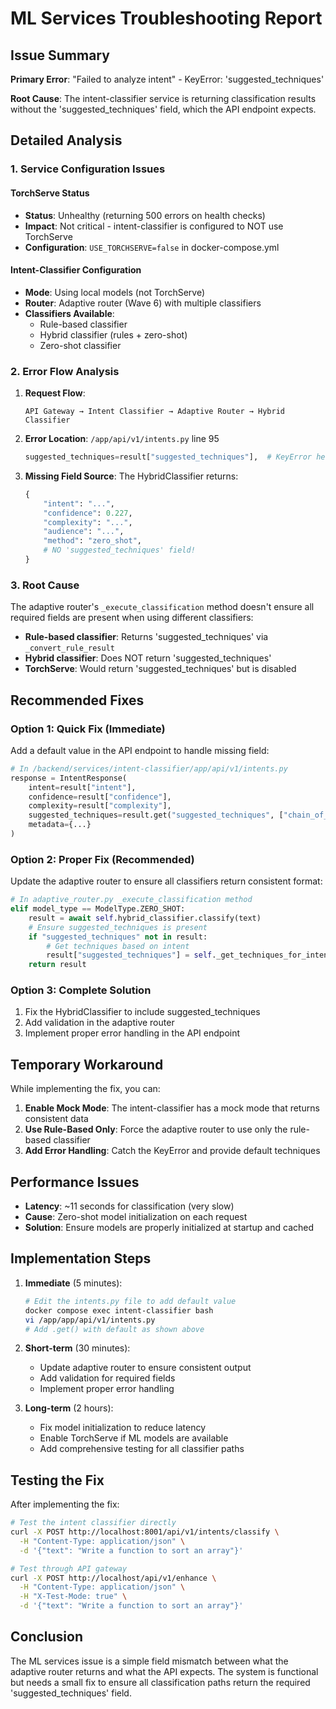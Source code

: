 # ML Services Troubleshooting Report

## Issue Summary

**Primary Error**: "Failed to analyze intent" - KeyError: 'suggested_techniques'

**Root Cause**: The intent-classifier service is returning classification results without the 'suggested_techniques' field, which the API endpoint expects.

## Detailed Analysis

### 1. Service Configuration Issues

#### TorchServe Status
- **Status**: Unhealthy (returning 500 errors on health checks)
- **Impact**: Not critical - intent-classifier is configured to NOT use TorchServe
- **Configuration**: `USE_TORCHSERVE=false` in docker-compose.yml

#### Intent-Classifier Configuration
- **Mode**: Using local models (not TorchServe)
- **Router**: Adaptive router (Wave 6) with multiple classifiers
- **Classifiers Available**:
  - Rule-based classifier
  - Hybrid classifier (rules + zero-shot)
  - Zero-shot classifier

### 2. Error Flow Analysis

1. **Request Flow**:
   ```
   API Gateway → Intent Classifier → Adaptive Router → Hybrid Classifier
   ```

2. **Error Location**: `/app/api/v1/intents.py` line 95
   ```python
   suggested_techniques=result["suggested_techniques"],  # KeyError here
   ```

3. **Missing Field Source**: The HybridClassifier returns:
   ```python
   {
       "intent": "...",
       "confidence": 0.227,
       "complexity": "...",
       "audience": "...",
       "method": "zero_shot",
       # NO 'suggested_techniques' field!
   }
   ```

### 3. Root Cause

The adaptive router's `_execute_classification` method doesn't ensure all required fields are present when using different classifiers:

- **Rule-based classifier**: Returns 'suggested_techniques' via `_convert_rule_result`
- **Hybrid classifier**: Does NOT return 'suggested_techniques'
- **TorchServe**: Would return 'suggested_techniques' but is disabled

## Recommended Fixes

### Option 1: Quick Fix (Immediate)
Add a default value in the API endpoint to handle missing field:

```python
# In /backend/services/intent-classifier/app/api/v1/intents.py
response = IntentResponse(
    intent=result["intent"],
    confidence=result["confidence"],
    complexity=result["complexity"],
    suggested_techniques=result.get("suggested_techniques", ["chain_of_thought"]),  # Default
    metadata={...}
)
```

### Option 2: Proper Fix (Recommended)
Update the adaptive router to ensure all classifiers return consistent format:

```python
# In adaptive_router.py _execute_classification method
elif model_type == ModelType.ZERO_SHOT:
    result = await self.hybrid_classifier.classify(text)
    # Ensure suggested_techniques is present
    if "suggested_techniques" not in result:
        # Get techniques based on intent
        result["suggested_techniques"] = self._get_techniques_for_intent(result["intent"])
    return result
```

### Option 3: Complete Solution
1. Fix the HybridClassifier to include suggested_techniques
2. Add validation in the adaptive router
3. Implement proper error handling in the API endpoint

## Temporary Workaround

While implementing the fix, you can:

1. **Enable Mock Mode**: The intent-classifier has a mock mode that returns consistent data
2. **Use Rule-Based Only**: Force the adaptive router to use only the rule-based classifier
3. **Add Error Handling**: Catch the KeyError and provide default techniques

## Performance Issues

- **Latency**: ~11 seconds for classification (very slow)
- **Cause**: Zero-shot model initialization on each request
- **Solution**: Ensure models are properly initialized at startup and cached

## Implementation Steps

1. **Immediate** (5 minutes):
   ```bash
   # Edit the intents.py file to add default value
   docker compose exec intent-classifier bash
   vi /app/app/api/v1/intents.py
   # Add .get() with default as shown above
   ```

2. **Short-term** (30 minutes):
   - Update adaptive router to ensure consistent output
   - Add validation for required fields
   - Implement proper error handling

3. **Long-term** (2 hours):
   - Fix model initialization to reduce latency
   - Enable TorchServe if ML models are available
   - Add comprehensive testing for all classifier paths

## Testing the Fix

After implementing the fix:

```bash
# Test the intent classifier directly
curl -X POST http://localhost:8001/api/v1/intents/classify \
  -H "Content-Type: application/json" \
  -d '{"text": "Write a function to sort an array"}'

# Test through API gateway
curl -X POST http://localhost/api/v1/enhance \
  -H "Content-Type: application/json" \
  -H "X-Test-Mode: true" \
  -d '{"text": "Write a function to sort an array"}'
```

## Conclusion

The ML services issue is a simple field mismatch between what the adaptive router returns and what the API expects. The system is functional but needs a small fix to ensure all classification paths return the required 'suggested_techniques' field.